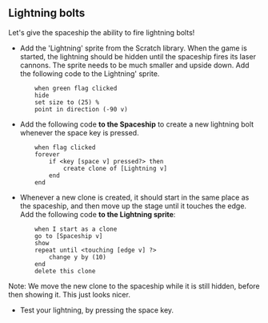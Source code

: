 ## Lightning bolts

Let's give the spaceship the ability to fire lightning bolts!



+ Add the 'Lightning' sprite from the Scratch library.  When the game is started, the lightning should be hidden until the spaceship fires its laser cannons. The sprite needs to be much smaller and upside down. Add the following code to the Lightning' sprite.

	```blocks
		when green flag clicked
		hide
		set size to (25) %
		point in direction (-90 v)
	```


+ Add the following code **to the Spaceship** to create a new lightning bolt whenever the space key is pressed.


	```blocks
		when flag clicked
		forever
			if <key [space v] pressed?> then
				create clone of [Lightning v]
			end
		end
	```

+ Whenever a new clone is created, it should start in the same place as the spaceship, and then move up the stage until it touches the edge. Add the following code **to the Lightning sprite**:

	```blocks
		when I start as a clone
		go to [Spaceship v]
		show
		repeat until <touching [edge v] ?>
			change y by (10)
		end
		delete this clone
	```

Note: We move the new clone to the spaceship while it is still hidden, before then showing it. This just looks nicer.

+ Test your lightning, by pressing the space key.
